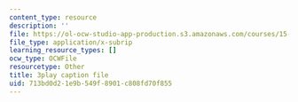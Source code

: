 ```yaml
---
content_type: resource
description: ''
file: https://ol-ocw-studio-app-production.s3.amazonaws.com/courses/15-390-new-enterprises-spring-2013/713bd0d21e9b549f8901c808fd70f855_NExvTgq5IM4.vtt
file_type: application/x-subrip
learning_resource_types: []
ocw_type: OCWFile
resourcetype: Other
title: 3play caption file
uid: 713bd0d2-1e9b-549f-8901-c808fd70f855
---
```

